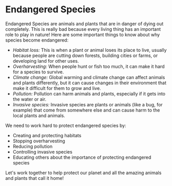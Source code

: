 # Endangered Species

Endangered Species are animals and plants that are in danger of dying out completely. This is really bad because every living thing has an important role to play in nature! Here are some important things to know about why species become endangered:

- *Habitat loss:* This is when a plant or animal loses its place to live, usually because people are cutting down forests, building cities or farms, or developing land for other uses. 
- *Overharvesting:* When people hunt or fish too much, it can make it hard for a species to survive.
- *Climate change:* Global warming and climate change can affect animals and plants differently, but it can cause changes in their environment that make it difficult for them to grow and live.
- *Pollution:* Pollution can harm animals and plants, especially if it gets into the water or air. 
- *Invasive species:* Invasive species are plants or animals (like a bug, for example) that come from somewhere else and can cause harm to the local plants and animals.

We need to work hard to protect endangered species by:

- Creating and protecting habitats
- Stopping overharvesting
- Reducing pollution 
- Controlling invasive species
- Educating others about the importance of protecting endangered species 

Let's work together to help protect our planet and all the amazing animals and plants that call it home!
